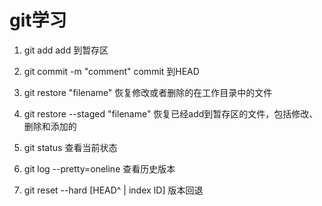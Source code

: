 # git学习
1. git add
	add 到暂存区

2. git commit -m "comment"
	commit 到HEAD

3. git restore "filename"
	恢复修改或者删除的在工作目录中的文件

4. git restore --staged "filename"
	恢复已经add到暂存区的文件，包括修改、删除和添加的

5. git status
	查看当前状态

6. git log --pretty=oneline
	查看历史版本

7. git reset --hard [HEAD^ | index ID]
	版本回退 
